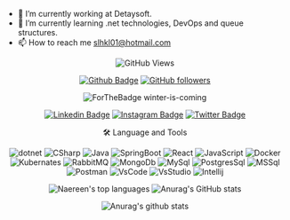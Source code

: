 - 🔭 I’m currently working at Detaysoft.
- 🌱 I’m currently learning .net technologies, DevOps and queue structures.
- 📫 How to reach me slhkl01@hotmail.com

<div align="center">

![GitHub Views](https://komarev.com/ghpvc/?username=slhkl&color=ff8000&style=plastic&label=Visitor+Count)
  
[![Github Badge](https://img.shields.io/badge/-Github-000?style=quare&labelColor=000&logo=Github&logoColor=white&link=link)](https://github.com/slhkl)
[![GitHub followers](https://img.shields.io/github/followers/slhkl.svg?style=social&label=Follow&maxAge=2592000)](https://github.com/slhkl?tab=followers)

![ForTheBadge winter-is-coming](http://ForTheBadge.com/images/badges/winter-is-coming.svg)
  
[![Linkedin Badge](https://img.shields.io/badge/LinkedIn-0077B5?style=for-the-badge&logo=linkedin&logoColor=white)](https://www.linkedin.com/in/slhkl/)
[![Instagram Badge](https://img.shields.io/badge/Instagram-E4405F?style=for-the-badge&logo=instagram&logoColor=white)](https://www.instagram.com/slhkl0/) 
[![Twitter Badge](https://img.shields.io/badge/Twitter-1DA1F2?style=for-the-badge&logo=twitter&logoColor=white)](https://www.twitter.com/slhkl0/) 

🛠  Language and Tools

![dotnet](https://img.shields.io/badge/.NET-512BD4?style=for-the-badge&logo=dotnet&logoColor=white)
![CSharp](https://img.shields.io/badge/C%23-239120?style=for-the-badge&logo=c-sharp&logoColor=white)
![Java](https://img.shields.io/badge/java-%23ED8B00.svg?style=for-the-badge&logo=java&logoColor=white)
![SpringBoot](https://img.shields.io/badge/Spring_Boot-F2F4F9?style=for-the-badge&logo=spring-boot)
![React](https://img.shields.io/badge/React-20232A?style=for-the-badge&logo=react&logoColor=61DAFB)
![JavaScript](https://img.shields.io/badge/JavaScript-323330?style=for-the-badge&logo=javascript&logoColor=F7DF1E)
![Docker](https://img.shields.io/badge/Docker-2CA5E0?style=for-the-badge&logo=docker&logoColor=white)
![Kubernates](https://img.shields.io/badge/kubernetes-326ce5.svg?&style=for-the-badge&logo=kubernetes&logoColor=white)
![RabbitMQ](https://img.shields.io/badge/rabbitmq-%23FF6600.svg?&style=for-the-badge&logo=rabbitmq&logoColor=white)
![MongoDb](https://img.shields.io/badge/MongoDB-4EA94B?style=for-the-badge&logo=mongodb&logoColor=white)
![MySql](https://img.shields.io/badge/MySQL-005C84?style=for-the-badge&logo=mysql&logoColor=white)
![PostgresSql](https://img.shields.io/badge/PostgreSQL-316192?style=for-the-badge&logo=postgresql&logoColor=white)
![MSSql](https://img.shields.io/badge/Microsoft%20SQL%20Server-CC2927?style=for-the-badge&logo=microsoft%20sql%20server&logoColor=white)
![Postman](https://img.shields.io/badge/Postman-FF6C37?style=for-the-badge&logo=Postman&logoColor=white)
![VsCode](https://img.shields.io/badge/VSCode-0078D4?style=for-the-badge&logo=visual%20studio%20code&logoColor=white)
![VsStudio](https://img.shields.io/badge/Visual_Studio-5C2D91?style=for-the-badge&logo=visual%20studio&logoColor=white)
![Intellij](https://img.shields.io/badge/IntelliJ_IDEA-000000.svg?style=for-the-badge&logo=intellij-idea&logoColor=white)

![Naereen's top languages](https://github-readme-stats.vercel.app/api/top-langs/?username=slhkl&theme=blue-green)
![Anurag's GitHub stats](https://github-readme-stats.vercel.app/api?username=slhkl&show_icons=true&theme=radical)

![Anurag's github stats](https://github-readme-stats.vercel.app/api?username=slhkl&theme=blue-green)

</div>
